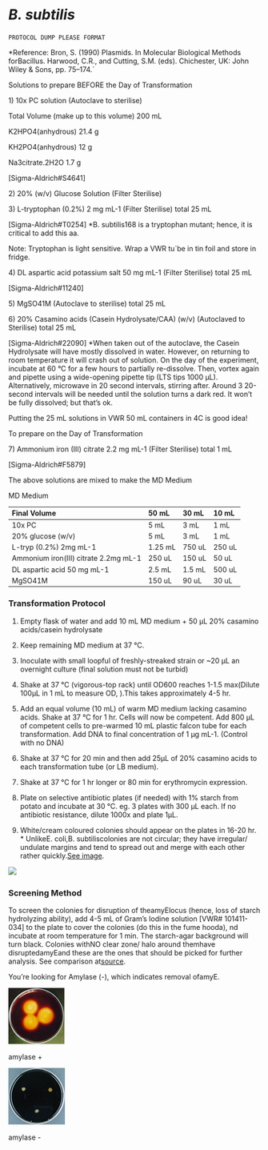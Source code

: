 # _B. subtilis_

`PROTOCOL DUMP PLEASE FORMAT`

\*Reference: Bron, S. \(1990\) Plasmids. In Molecular Biological Methods forBacillus. Harwood, C.R., and Cutting, S.M. \(eds\). Chichester, UK: John Wiley & Sons, pp. 75–174.\`

Solutions to prepare BEFORE the Day of Transformation

1\) 10x PC solution \(Autoclave to sterilise\)

Total Volume \(make up to this volume\)           200 mL

K2HPO4\(anhydrous\)                                         21.4 g

KH2PO4\(anhydrous\)                                         12 g

Na3citrate.2H2O             1.7 g

\[Sigma-Aldrich\#S4641\]

2\) 20% \(w/v\) Glucose Solution \(Filter Sterilise\)

3\) L-tryptophan \(0.2%\) 2 mg mL-1 \(Filter Sterilise\) total 25 mL

\[Sigma-Aldrich\#T0254\] \*B. subtilis168 is a tryptophan mutant; hence, it is critical to add this aa.

Note: Tryptophan is light sensitive. Wrap a VWR tu\`be in tin foil and store in fridge.

4\) DL aspartic acid potassium salt 50 mg mL-1 \(Filter Sterilise\) total 25 mL

\[Sigma-Aldrich\#11240\]

5\) MgSO41M \(Autoclave to sterilise\) total 25 mL

6\) 20% Casamino acids \(Casein Hydrolysate/CAA\) \(w/v\) \(Autoclaved to Sterilise\) total 25 mL

\[Sigma-Aldrich\#22090\] \*When taken out of the autoclave, the Casein Hydrolysate will have mostly dissolved in water. However, on returning to room temperature it will crash out of solution. On the day of the experiment, incubate at 60 °C for a few hours to partially re-dissolve. Then, vortex again and pipette using a wide-opening pipette tip \(LTS tips 1000 µL\). Alternatively, microwave in 20 second intervals, stirring after. Around 3 20-second intervals will be needed until the solution turns a dark red. It won’t be fully dissolved; but that’s ok.

Putting the 25 mL solutions in VWR 50 mL containers in 4C is good idea!

To prepare on the Day of Transformation

7\) Ammonium iron \(III\) citrate 2.2 mg mL-1 \(Filter Sterilise\) total 1 mL

\[Sigma-Aldrich\#F5879\]

The above solutions are mixed to make the MD Medium

MD Medium

| Final Volume | 50 mL | 30 mL | 10 mL |
| :--- | :--- | :--- | :--- |
| 10x PC | 5 mL | 3 mL | 1 mL |
| 20% glucose \(w/v\) | 5 mL | 3 mL | 1 mL |
| L-tryp \(0.2%\) 2mg mL-1 | 1.25 mL | 750 uL | 250 uL |
| Ammonium iron\(III\) citrate 2.2mg mL-1 | 250 uL | 150 uL | 50 uL |
| DL aspartic acid 50 mg mL-1 | 2.5 mL | 1.5 mL | 500 uL |
| MgSO41M | 150 uL | 90 uL | 30 uL |

### Transformation Protocol

1. Empty flask of water and add 10 mL MD medium + 50 µL 20% casamino acids/casein hydrolysate

2. Keep remaining MD medium at 37 °C.

3. Inoculate with small loopful of freshly-streaked strain or ~20 µL an overnight culture \(final solution must not be turbid\)

4. Shake at 37 °C \(vigorous-top rack\) until OD600 reaches 1-1.5 max\(Dilute 100µL in 1 mL to measure OD, \).This takes approximately 4-5 hr.

5. Add an equal volume \(10 mL\) of warm MD medium lacking casamino acids. Shake at 37 °C for 1 hr. Cells will now be competent. Add 800 µL of competent cells to pre-warmed 10 mL plastic falcon tube for each transformation.  Add DNA to final concentration of 1 µg mL-1. \(Control with no DNA\)

6. Shake at 37 °C for 20 min and then add 25µL of 20% casamino acids to each transformation tube \(or LB medium\).

7. Shake at 37 °C for 1 hr longer or 80 min for erythromycin expression.

8. Plate on selective antibiotic plates \(if needed\) with 1% starch from potato and incubate at 30 °C. eg. 3 plates with 300 µL each. If no antibiotic resistance, dilute 1000x and plate 1µL.

9. White/cream coloured colonies should appear on the plates in 16-20 hr. \* UnlikeE. coli,B. subtiliscolonies are not circular; they have irregular/ undulate margins and tend to spread out and merge with each other rather quickly.[See image](http://academic.pgcc.edu/~kroberts/web/colony/bsub.gif).

![](https://lh4.googleusercontent.com/fIUB4t5_5UWdgMvzYi5BAQae09aqrVzXFzCF-My56u4WAdlJ3HIXqHoupvWM7RFJrzuAaYrz3PbBZymoYTD7ZOwokCMGolKUfOimtZpgAV9_skquOIzxVNLZy0H38IluJ0e5pGgn)

### Screening Method

To screen the colonies for disruption of theamyElocus \(hence, loss of starch hydrolyzing ability\), add 4-5 mL of Gram’s Iodine solution \[VWR\# 101411-034\] to the plate to cover the colonies \(do this in the fume hooda\), nd incubate at room temperature for 1 min. The starch-agar background will turn black. Colonies withNO clear zone/ halo around themhave disruptedamyEand these are the ones that should be picked for further analysis. See comparison at[source](http://pictures.life.ku.dk/atlas/microatlas/veterinary/pheno_tests/Starch_Hydrolysis/).

You’re looking for Amylase \(-\), which indicates removal ofamyE.

![](/assets/amylaseplus.png)

amylase +

![](/assets/amylaseminus.png)

amylase -

